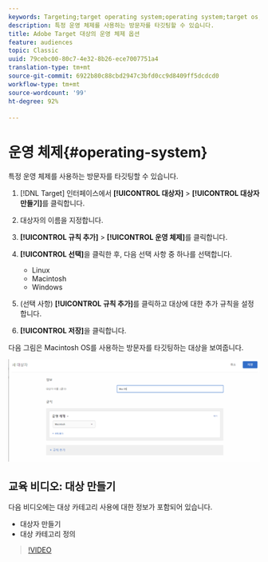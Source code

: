 ```yaml
---
keywords: Targeting;target operating system;operating system;target os;os;target linux;linux;target windows;windows;target macintosh;macintosh;mac;target mac;win;target win
description: 특정 운영 체제를 사용하는 방문자를 타깃팅할 수 있습니다.
title: Adobe Target 대상의 운영 체제 옵션
feature: audiences
topic: Classic
uuid: 79cebc00-80c7-4e32-8b26-ece7007751a4
translation-type: tm+mt
source-git-commit: 6922b80c88cbd2947c3bfd0cc9d8409ff5dcdcd0
workflow-type: tm+mt
source-wordcount: '99'
ht-degree: 92%

---
```



# 운영 체제{#operating-system}

특정 운영 체제를 사용하는 방문자를 타깃팅할 수 있습니다.

1. [!DNL Target] 인터페이스에서 **[!UICONTROL 대상자]** > **[!UICONTROL 대상자 만들기]**&#x200B;를 클릭합니다.
1. 대상자의 이름을 지정합니다.
1. **[!UICONTROL 규칙 추가]** > **[!UICONTROL 운영 체제]**&#x200B;를 클릭합니다.
1. **[!UICONTROL 선택]**&#x200B;을 클릭한 후, 다음 선택 사항 중 하나를 선택합니다.

   * Linux
   * Macintosh
   * Windows

1. (선택 사항) **[!UICONTROL 규칙 추가]**&#x200B;를 클릭하고 대상에 대한 추가 규칙을 설정합니다.
1. **[!UICONTROL 저장]**&#x200B;을 클릭합니다.

다음 그림은 Macintosh OS를 사용하는 방문자를 타깃팅하는 대상을 보여줍니다.

![](assets/target_os.png)

## 교육 비디오: 대상 만들기

다음 비디오에는 대상 카테고리 사용에 대한 정보가 포함되어 있습니다.

* 대상자 만들기
* 대상 카테고리 정의

>[!VIDEO](https://video.tv.adobe.com/v/17392)
